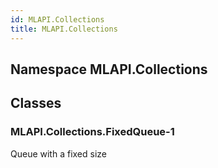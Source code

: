 ```yaml
---  
id: MLAPI.Collections  
title: MLAPI.Collections  
---
```


## Namespace MLAPI.Collections

<div class="markdown level0 summary">

</div>

<div class="markdown level0 conceptual">

</div>

<div class="markdown level0 remarks">

</div>

## Classes

### MLAPI.Collections.FixedQueue-1

<div class="section">

Queue with a fixed size

</div>

